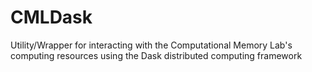 # CMLDask
Utility/Wrapper for interacting with the Computational Memory Lab's computing resources using the Dask distributed computing framework
